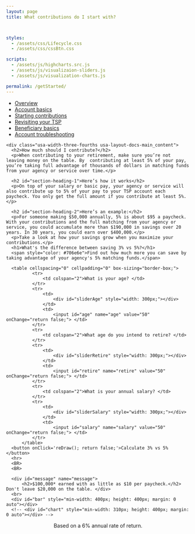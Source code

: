 ```yaml
---
layout: page
title: What contributions do I start with?



styles:
  - /assets/css/Lifecycle.css
  - /assets/css/cssBtn.css

scripts:
  - /assets/js/highcharts.src.js
  - /assets/js/visualizaion-sliders.js
  - /assets/js/visualization-charts.js

permalink: /getStarted/
---
```

<aside class="usa-width-one-fourth usa-layout-docs-sidenav">
  <ul class="usa-sidenav-list">
    <li>
      <a href="javascript:void(0);">Overview</a>
    </li>
    <li>
      <a href="javascript:void(0);">Account basics</a>
    </li>
    <li>
      <a class="usa-current" href="javascript:void(0);">Starting contributions</a>
    </li>
    <li>
      <a href="javascript:void(0);">Revisiting your TSP</a>
    </li>
    <li>
      <a href="javascript:void(0);">Beneficiary basics</a>
    </li>
    <li>
      <a href="javascript:void(0);">Account troubleshooting</a>
    </li>
  </ul>
</aside>
<main class="usa-grid usa-section usa-content usa-layout-docs" id="main-content">


    <div class="usa-width-three-fourths usa-layout-docs-main_content">
      <h2>How much should I contribute?</h2>
      <p>When contributing to your retirement, make sure you’re not leaving money on the table. By  contributing at least 5% of your pay, you’re taking full advantage of thousands of dollars in matching funds from your agency or service over time.</p>

      <h2 id="section-heading-1">Here’s how it works</h2>
      <p>On top of your salary or basic pay, your agency or service will also contribute up to 5% of your pay to your TSP account each paycheck. You only get the full amount if you contribute at least 5%.</p>

      <h2 id="section-heading-2">Here’s an example:</h2>
      <p>For someone making $50,000 annually, 5% is about $95 a paycheck. With your contributions and the full matching from your agency or service, you could accumulate more than $190,000 in savings over 20 years. In 30 years, you could earn over $400,000.</p>
      <p>Take a look at how your savings grow when you maximize your contributions.</p>
      <h1>What's the difference between saving 3% vs 5%?</h1>
      <span style="color: #706e6e">Find out how much more you can save by taking advantage of your agency's 5% matching funds.</span>

      <table cellspacing="0" cellpadding="0" box-sizing="border-box;">
              <tr>
                  <td colspan="2">What is your age? </td>
              </tr>
              <tr>
                  <td>
                      <div id="sliderAge" style="width: 300px;"></div>
                  </td>
                  <td>
                      <input id="age" name="age" value="50" onChange="return false;"> </td>
              </tr>
              <tr>
                  <td colspan="2">What age do you intend to retire? </td>
              </tr>
              <tr>
                  <td>
                      <div id="sliderRetire" style="width: 300px;"></div>
                  </td>
                  <td>
                      <input id="retire" name="retire" value="50" onChange="return false;"> </td>
              </tr>
              <tr>
                  <td colspan="2">What is your annual salary? </td>
              </tr>
              <tr>
                  <td>
                      <div id="sliderSalary" style="width: 300px;"></div>
                  </td>
                  <td>
                      <input id="salary" name="salary" value="50" onChange="return false;"> </td>
              </tr>
          </table>
      <button onClick='reDraw(); return false;'>Calculate 3% vs 5%</button>
      <hr>
      <BR>
      <BR>

      <div id="message" name="message">
          <h2>$100,000* earned with as little as $10 per paycheck.</h2> Don't leave $20,000 on the table. </div>
      <br>
      <div id="bar" style="min-width: 400px; height: 400px; margin: 0 auto"></div>
      <!-- <div id="chart" style="min-width: 310px; height: 400px; margin: 0 auto"></div> -->
  <p style="text-align: center">Based on a 6% annual rate of return.</p>
  </div>
  </main>
<!-- CONTENT END -->
